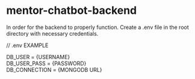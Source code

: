 # mentor-chatbot-backend

In order for the backend to properly function. Create a .env file in the root directory with necessary credentials.  

// .env EXAMPLE

DB_USER = {USERNAME}  
DB_USER_PASS = {PASSWORD}  
DB_CONNECTION = {MONGODB URL}  
